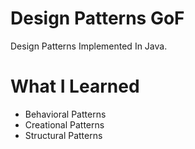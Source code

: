# Design Patterns GoF

Design Patterns Implemented In Java.

# What I Learned

- Behavioral Patterns
- Creational Patterns
- Structural Patterns
